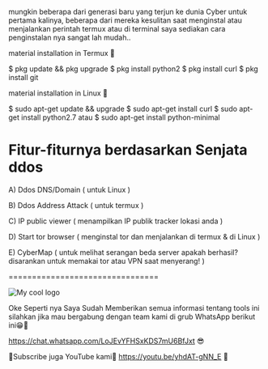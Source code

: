 mungkin beberapa dari generasi baru yang terjun ke dunia Cyber untuk pertama kalinya, beberapa dari mereka kesulitan saat menginstal atau menjalankan perintah termux atau di terminal saya sediakan cara penginstalan nya sangat lah mudah..

material installation in Termux 🤖

$ pkg update && pkg upgrade
$ pkg install python2
$ pkg install curl
$ pkg install git

material installation in Linux 🤖

$ sudo apt-get update && upgrade
$ sudo apt-get install curl
$ sudo apt-get install python2.7
atau
$ sudo apt-get install python-minimal

Fitur-fiturnya berdasarkan Senjata ddos
================================

A) Ddos DNS/Domain ( untuk Linux )

B) Ddos Address Attack ( untuk termux )

C) IP public viewer ( menampilkan IP publik tracker lokasi anda )

D) Start tor browser ( menginstal tor dan menjalankan di termux & di Linux )

E) CyberMap (  untuk melihat serangan beda server apakah berhasil? disarankan untuk memakai tor atau VPN saat menyerang! )

================================

<img src="/docs/logo.png" alt="My cool logo"/>

Oke Seperti nya Saya Sudah Memberikan semua informasi tentang tools ini silahkan jika mau bergabung dengan team kami di grub WhatsApp berikut ini😁🤗

https://chat.whatsapp.com/LoJEvYFHSxKDS7mU6BfJxt 😎

💪Subscribe juga YouTube kami🤖
https://youtu.be/yhdAT-gNN_E 👊




